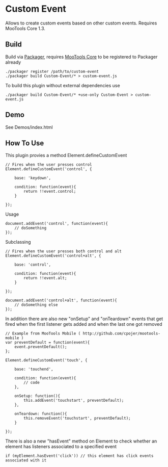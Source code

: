 Custom Event
============

Allows to create custom events based on other custom events. Requires MooTools Core 1.3.

Build
-----

Build via [Packager](http://github.com/kamicane/packager), requires [MooTools Core](http://github.com/mootools/mootools-core) to be registered to Packager already

	./packager register /path/to/custom-event
	./packager build Custom-Event/* > custom-event.js

To build this plugin without external dependencies use

	./packager build Custom-Event/* +use-only Custom-Event > custom-event.js

Demo
----

See Demos/index.html

How To Use
----------

This plugin provies a method Element.defineCustomEvent

	// Fires when the user presses control
	Element.defineCustomEvent('control', {

		base: 'keydown',

		condition: function(event){
			return !!event.control;
		}

	});

Usage

	document.addEvent('control', function(event){
		// doSomething
	});

Subclassing

	// Fires when the user presses both control and alt
	Element.defineCustomEvent('control+alt', {

		base: 'control',

		condition: function(event){
			return !!event.alt;
		}

	});

	document.addEvent('control+alt', function(event){
		// doSomething else
	});

In addition there are also new "onSetup" and "onTeardown" events that get fired when the first listener gets added and when the last one got removed

	// Example from MooTools Mobile ( http://github.com/cpojer/mootools-mobile )
	var preventDefault = function(event){
		event.preventDefault();
	};

	Element.defineCustomEvent('touch', {

		base: 'touchend',

		condition: function(event){
			// code
		},

		onSetup: function(){
			this.addEvent('touchstart', preventDefault);
		},

		onTeardown: function(){
			this.removeEvent('touchstart', preventDefault);
		}

	});

There is also a new "hasEvent" method on Element to check whether an element has listeners associated to a specified event

	if (myElement.hasEvent('click')) // this element has click events associated with it

